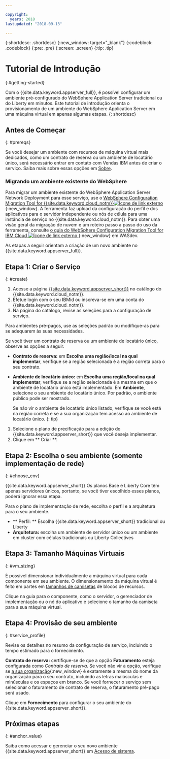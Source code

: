 ```yaml
---

copyright:
  years: 2018
lastupdated: "2018-09-13"

---
```


{:shortdesc: .shortdesc}
{:new_window: target="_blank"}
{:codeblock: .codeblock}
{:pre: .pre}
{:screen: .screen}
{:tip: .tip}


# Tutorial de Introdução
{:#getting-started}

Com o {{site.data.keyword.appserver_full}}, é possível configurar um ambiente pré-configurado do WebSphere Application Server tradicional ou do Liberty em minutos. Este tutorial de introdução orienta o provisionamento de um ambiente do WebSphere Application Server em uma máquina virtual em apenas algumas etapas.
{: shortdesc}

## Antes de Começar
{: #prereqs}

Se você desejar um ambiente com recursos de máquina virtual mais dedicados, como um contrato de reserva ou um ambiente de locatário único, será necessário entrar em contato com Vendas IBM antes de criar o serviço. Saiba mais sobre essas opções em [Sobre](index.html).

### Migrando um ambiente existente do WebSphere

Para migrar um ambiente existente do WebSphere Application Server Network Deployment para esse serviço, use o [WebSphere Configuration Migration Tool for {{site.data.keyword.cloud_notm}}![Ícone de link externo](../../icons/launch-glyph.svg "Ícone de link externo")](https://developer.ibm.com/wasdev/downloads/#asset/tools-WebSphere_Configuration_Migration_Tool_for_IBM_Cloud){:new_window}. A ferramenta faz upload da configuração do perfil e dos aplicativos para o servidor independente ou nós de célula para uma instância de serviço no {{site.data.keyword.cloud_notm}}. Para obter uma visão geral da migração de nuvem e um roteiro passo a passo do uso da ferramenta, consulte [o guia do WebSphere Configuration Migration Tool for IBM Cloud ![Ícone de link externo](../../icons/launch-glyph.svg "Ícone de link externo") ](https://developer.ibm.com/wasdev/docs/websphere-config-migration-cloud/){:new_window} em WASdev.

As etapas a seguir orientam a criação de um novo ambiente no
{{site.data.keyword.appserver_full}}.

## Etapa 1: Criar o Serviço
{: #create}

1. Acesse a página [ {{site.data.keyword.appserver_short}}](https://console.bluemix.net/catalog/services/websphere-application-server) no catálogo do {{site.data.keyword.cloud_notm}}.
1. Efetue login com o seu IBMid ou inscreva-se em uma conta do {{site.data.keyword.cloud_notm}}.
1. Na página do catálogo, revise as seleções para a configuração de serviço.

  Para ambientes pré-pagos, use as seleções padrão ou modifique-as para se adequarem às suas necessidades.

  Se você tiver um contrato de reserva ou um ambiente de locatário único, observe as opções a seguir.

  * **Contrato de reserva:** em **Escolha uma região/local na qual implementar**, verifique se a região selecionada é a região correta para o seu contrato.

  * **Ambiente de locatário único:** em **Escolha uma região/local na qual implementar**, verifique se a região selecionada é a mesma em que o ambiente de locatário único está implementado. Em **Ambiente**, selecione o seu ambiente de locatário único. Por padrão, o ambiente público pode ser mostrado.

    Se não vir o ambiente de locatário único listado, verifique se você está na região correta e se a sua organização tem acesso ao ambiente de locatário único.
    {: tip}
1. Selecione o plano de precificação para a edição do {{site.data.keyword.appserver_short}} que você deseja implementar.
1. Clique em  ** Criar **.


## Etapa 2: Escolha o seu ambiente (somente implementação de rede)
{: #choose_env}

{{site.data.keyword.appserver_short}} Os planos Base e Liberty Core têm apenas servidores únicos, portanto, se você tiver escolhido esses planos, poderá ignorar essa etapa.

Para o plano de implementação de rede, escolha o perfil e a arquitetura para o seu ambiente.

* ** Perfil: **  Escolha  {{site.data.keyword.appserver_short}}  tradicional ou Liberty
* **Arquitetura:** escolha um ambiente de servidor único ou um ambiente em cluster com células
tradicionais ou Liberty Collectives


## Etapa 3: Tamanho Máquinas Virtuais
{: #vm_sizing}

É possível dimensionar individualmente a máquina virtual para cada componente em seu ambiente. O dimensionamento da máquina
virtual é feito em partes em [tamanhos de camisetas](index.html#vm-size) de blocos de recursos.

Clique na guia para o componente, como o servidor, o gerenciador de implementação ou o nó do aplicativo e selecione o tamanho
da camiseta para a sua máquina virtual.

## Etapa 4: Provisão de seu ambiente
{: #service_profile}

Revise os detalhes no resumo da configuração de serviço, incluindo o tempo estimado para o fornecimento.

**Contrato de reserva:** certifique-se de que a opção **Faturamento** esteja
configurada como _Contrato de reserva_. Se você não vir a opção, verifique se
[a sua organização](../../account/orgs_spaces.html){:new_window} é exatamente a mesma do nome da
organização para o seu contrato, incluindo as letras maiúsculas e minúsculas e os espaços em branco. Se você
fornecer o serviço sem selecionar o faturamento de contrato de reserva, o faturamento pré-pago será usado.

Clique em
**Fornecimento** para configurar o seu ambiente do {{site.data.keyword.appserver_short}}.

## Próximas etapas
{: #anchor_value}

Saiba como acessar e gerenciar o seu novo ambiente {{site.data.keyword.appserver_short}} em [Acesso de sistema](systemAccess.html).

